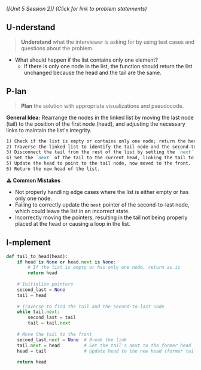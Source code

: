*[[Unit 5 Session 2]] (Click for link to problem statements)*

## U-nderstand
 
> **Understand** what the interviewer is asking for by using test cases and questions about the problem.

- What should happen if the list contains only one element?
  - If there is only one node in the list, the function should return the list unchanged because the head and the tail are the same.

## P-lan

> **Plan** the solution with appropriate visualizations and pseudocode.

**General Idea:** Rearrange the nodes in the linked list by moving the last node (tail) to the position of the first node (head), and adjusting the necessary links to maintain the list's integrity.

```markdown
1) Check if the list is empty or contains only one node; return the head as is in these cases.
2) Traverse the linked list to identify the tail node and the second-to-last node.
3) Disconnect the tail from the rest of the list by setting the `next` of the second-to-last node to `None`.
4) Set the `next` of the tail to the current head, linking the tail to the front of the list.
5) Update the head to point to the tail node, now moved to the front.
6) Return the new head of the list.
```

**⚠️ Common Mistakes**

- Not properly handling edge cases where the list is either empty or has only one node.
- Failing to correctly update the `next` pointer of the second-to-last node, which could leave the list in an incorrect state.
- Incorrectly moving the pointers, resulting in the tail not being properly placed at the head or causing a loop in the list.

## I-mplement

```python
def tail_to_head(head):
    if head is None or head.next is None:
        # If the list is empty or has only one node, return as is
        return head
    
    # Initialize pointers
    second_last = None
    tail = head
    
    # Traverse to find the tail and the second-to-last node
    while tail.next:
        second_last = tail
        tail = tail.next
    
    # Move the tail to the front
    second_last.next = None  # Break the link
    tail.next = head         # Set the tail's next to the former head
    head = tail              # Update head to the new head (former tail)
    
    return head
```